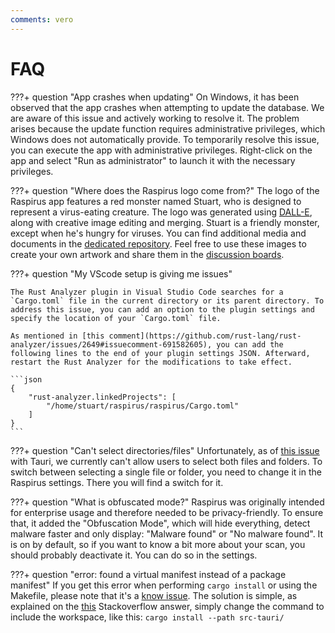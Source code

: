 ```yaml
---
comments: vero
---
```


# FAQ

???+ question "App crashes when updating" On Windows, it has been observed that the app crashes when attempting to update the database. We are aware of this issue and actively working to resolve it. The problem arises because the update function requires administrative privileges, which Windows does not automatically provide. To temporarily resolve this issue, you can execute the app with administrative privileges. Right-click on the app and select "Run as administrator" to launch it with the necessary privileges.

???+ question "Where does the Raspirus logo come from?" The logo of the Raspirus app features a red monster named Stuart, who is designed to represent a virus-eating creature. The logo was generated using [DALL-E](https://openai.com/product/dall-e-2), along with creative image editing and merging. Stuart is a friendly monster, except when he's hungry for viruses. You can find additional media and documents in the [dedicated repository](https://github.com/Raspirus/media). Feel free to use these images to create your own artwork and share them in the [discussion boards](https://github.com/orgs/Raspirus/discussions).

???+ question "My VScode setup is giving me issues"

    The Rust Analyzer plugin in Visual Studio Code searches for a `Cargo.toml` file in the current directory or its parent directory. To address this issue, you can add an option to the plugin settings and specify the location of your `Cargo.toml` file.
    
    As mentioned in [this comment](https://github.com/rust-lang/rust-analyzer/issues/2649#issuecomment-691582605), you can add the following lines to the end of your plugin settings JSON. Afterward, restart the Rust Analyzer for the modifications to take effect.

    ```json
    {
        "rust-analyzer.linkedProjects": [
            "/home/stuart/raspirus/raspirus/Cargo.toml"
        ]
    }
    ```

???+ question "Can't select directories/files" Unfortunately, as of [this issue](https://github.com/tauri-apps/tauri/issues/5405) with Tauri, we currently can't allow users to select both files and folders. To switch between selecting a single file or folder, you need to change it in the Raspirus settings. There you will find a switch for it.

???+ question "What is obfuscated mode?" Raspirus was originally intended for enterprise usage and therefore needed to be privacy-friendly. To ensure that, it added the "Obfuscation Mode", which will hide everything, detect malware faster and only display: "Malware found" or "No malware found". It is on by default, so if you want to know a bit more about your scan, you should probably deactivate it. You can do so in the settings.

???+ question "error: found a virtual manifest instead of a package manifest" If you get this error when performing `cargo install` or using the Makefile, please note that it's a [know issue](https://github.com/rust-lang/cargo/issues/7599). The solution is simple, as explained on the [this](https://stackoverflow.com/a/76271890) Stackoverflow answer, simply change the command to include the workspace, like this: `cargo install --path src-tauri/`

